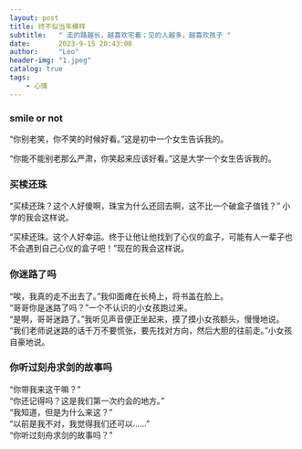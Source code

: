 ```yaml
---
layout: post
title: 终不似当年模样
subtitle:   " 走的路越长，越喜欢宅着；见的人越多，越喜欢孩子 "
date:       2023-9-15 20:43:00
author:     "Leo"
header-img: "1.jpeg"
catalog: true
tags: 
    - 心情
---
```


### smile or not

“你别老笑，你不笑的时候好看。”这是初中一个女生告诉我的。

“你能不能别老那么严肃，你笑起来应该好看。”这是大学一个女生告诉我的。

### 买椟还珠

“买椟还珠？这个人好傻啊，珠宝为什么还回去啊，这不比一个破盒子值钱？” 小学的我会这样说。

“买椟还珠。这个人好幸运。终于让他让他找到了心仪的盒子，可能有人一辈子也不会遇到自己心仪的盒子吧！”现在的我会这样说。

### 你迷路了吗

“唉，我真的走不出去了。”我仰面瘫在长椅上，将书盖在脸上。   
“哥哥你是迷路了吗？”一个不认识的小女孩跑过来。   
“是啊，哥哥迷路了。”我听见声音便正坐起来，摸了摸小女孩额头，慢慢地说。   
“我们老师说迷路的话千万不要慌张，要先找对方向，然后大胆的往前走。”小女孩自豪地说。

### 你听过刻舟求剑的故事吗

“你带我来这干嘛？”   
“你还记得吗？这是我们第一次约会的地方。”  
“我知道，但是为什么来这？”  
“以前是我不对，我觉得我们还可以......”  
“你听过刻舟求剑的故事吗？”